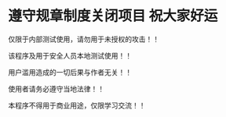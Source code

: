 
# 遵守规章制度关闭项目 祝大家好运

仅限于内部测试使用，请勿用于未授权的攻击！！ 

该程序及用于安全人员本地测试使用！！

用户滥用造成的一切后果与作者无关！！

使用者请务必遵守当地法律！！ 

本程序不得用于商业用途，仅限学习交流！！
